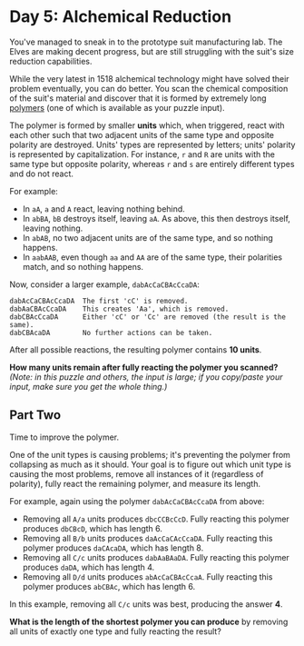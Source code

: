 # Day 5: Alchemical Reduction

You've managed to sneak in to the prototype suit manufacturing lab. The Elves
are making decent progress, but are still struggling with the suit's size
reduction capabilities.

While the very latest in 1518 alchemical technology might have solved their
problem eventually, you can do better. You scan the chemical composition of the
suit's material and discover that it is formed by extremely long [polymers][1]
(one of which is available as your puzzle input).

The polymer is formed by smaller **units** which, when triggered, react with each
other such that two adjacent units of the same type and opposite polarity are
destroyed. Units' types are represented by letters; units' polarity is
represented by capitalization. For instance, `r` and `R` are units with the same
type but opposite polarity, whereas `r` and `s` are entirely different types and
do not react.

For example:

- In `aA`, `a` and `A` react, leaving nothing behind.
- In `abBA`, `bB` destroys itself, leaving `aA`. As above, this then destroys
itself, leaving nothing.
- In `abAB`, no two adjacent units are of the same type, and so nothing happens.
- In `aabAAB`, even though `aa` and `AA` are of the same type, their polarities
match, and so nothing happens.

Now, consider a larger example, `dabAcCaCBAcCcaDA`:

```
dabAcCaCBAcCcaDA  The first 'cC' is removed.
dabAaCBAcCcaDA    This creates 'Aa', which is removed.
dabCBAcCcaDA      Either 'cC' or 'Cc' are removed (the result is the same).
dabCBAcaDA        No further actions can be taken.
```

After all possible reactions, the resulting polymer contains **10 units**.

**How many units remain after fully reacting the polymer you scanned?** *(Note:
in this puzzle and others, the input is large; if you copy/paste your input,
make sure you get the whole thing.)*

## Part Two 

Time to improve the polymer.

One of the unit types is causing problems; it's preventing the polymer from
collapsing as much as it should. Your goal is to figure out which unit type is
causing the most problems, remove all instances of it (regardless of polarity), 
fully react the remaining polymer, and measure its length.

For example, again using the polymer `dabAcCaCBAcCcaDA` from above:

- Removing all `A/a` units produces `dbcCCBcCcD`. Fully reacting this polymer
produces `dbCBcD`, which has length 6.
- Removing all `B/b` units produces `daAcCaCAcCcaDA`. Fully reacting this
polymer produces `daCAcaDA`, which has length 8.
- Removing all `C/c` units produces `dabAaBAaDA`. Fully reacting this polymer
produces `daDA`, which has length 4.
- Removing all `D/d` units produces `abAcCaCBAcCcaA`. Fully reacting this
polymer produces `abCBAc`, which has length 6.

In this example, removing all `C/c` units was best, producing the answer **4**.

**What is the length of the shortest polymer you can produce** by removing all
units of exactly one type and fully reacting the result?

[1]: https://en.wikipedia.org/wiki/Polymer

